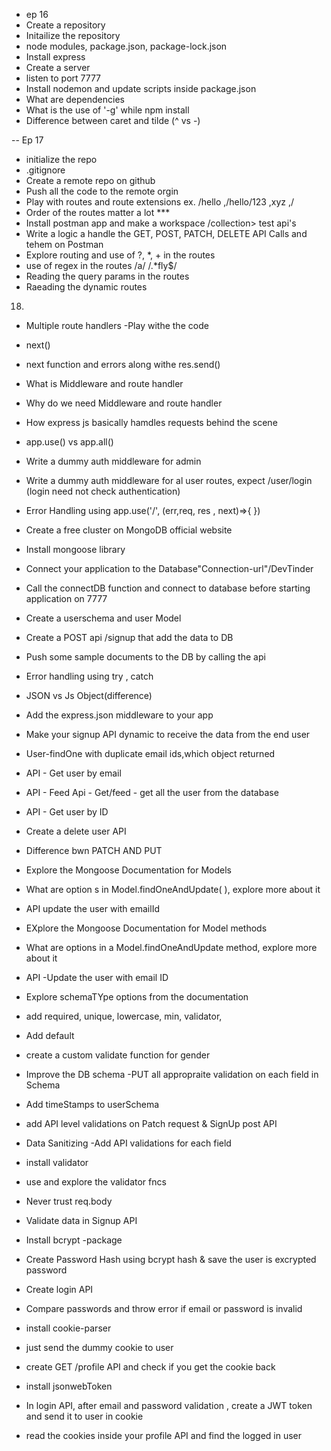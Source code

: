 - ep 16
- Create a repository
- Initailize the repository
- node modules, package.json, package-lock.json
- Install express
- Create a server
- listen to port 7777
- Install nodemon and update scripts inside package.json
- What are dependencies
- What is the use of '-g' while npm install
- Difference between caret and tilde (^ vs -)

-- Ep 17

- initialize the repo
- .gitignore
- Create a remote repo on github
- Push all the code to the remote orgin
- Play with routes and route extensions ex. /hello ,/hello/123 ,xyz ,/
- Order of the routes matter a lot \*\*\*
- Install postman app and make a workspace /collection> test api's
- Write a logic a handle the GET, POST, PATCH, DELETE API Calls and tehem on Postman
- Explore routing and use of ?, \*, + in the routes
- use of regex in the routes /a/ /.\*fly$/
- Reading the query params in the routes
- Raeading the dynamic routes

18.

- Multiple route handlers -Play withe the code
- next()
- next function and errors along withe res.send()
- What is Middleware and route handler
- Why do we need Middleware and route handler
- How express js basically hamdles requests behind the scene
- app.use() vs app.all()
- Write a dummy auth middleware for admin
- Write a dummy auth middleware for al user routes, expect /user/login (login need not check authentication)
- Error Handling using app.use('/', (err,req, res , next)=>{ })

- Create a free cluster on MongoDB official website
- Install mongoose library
- Connect your application to the Database"Connection-url"/DevTinder
- Call the connectDB function and connect to database before starting application on 7777
- Create a userschema and user Model
- Create a POST api /signup that add the data to DB
- Push some sample documents to the DB by calling the api
- Error handling using try , catch

- JSON vs Js Object(difference)
- Add the express.json middleware to your app
- Make your signup API dynamic to receive the data from the end user
- User-findOne with duplicate email ids,which object returned
- API - Get user by email
- API - Feed Api - Get/feed - get all the user from the database
- API - Get user by ID
- Create a delete user API
- Difference bwn PATCH AND PUT
- Explore the Mongoose Documentation for Models
- What are option s in Model.findOneAndUpdate( ), explore more about it
- API update the user with emailId
- EXplore the Mongoose Documentation for Model methods
- What are options in a Model.findOneAndUpdate method, explore more about it
- API -Update the user with email ID

- Explore schemaTYpe options from the documentation
- add required, unique, lowercase, min, validator,
- Add default
- create a custom validate function for gender
- Improve the DB schema -PUT all appropraite validation on each field in Schema
- Add timeStamps to userSchema
- add API level validations on Patch request & SignUp post API
- Data Sanitizing -Add API validations for each field
- install validator
- use and explore the validator fncs
- Never trust req.body

- Validate data in Signup API
- Install bcrypt -package
- Create Password Hash using bcrypt hash & save the user is excrypted password
- Create login API
- Compare passwords and throw error if email or password is invalid

- install cookie-parser
- just send the dummy cookie to user
- create GET /profile API and check if you get the cookie back
- install jsonwebToken
- In login API, after email and password validation , create a JWT token and send it to user in cookie
- read the cookies inside your profile API and
  find the logged in user
